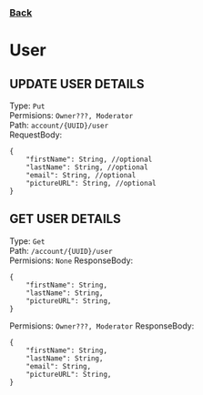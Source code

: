 ### [Back](./Main.md)

# User

## **UPDATE USER DETAILS**

Type: `Put`  
Permisions: `Owner???, Moderator`  
Path: `account/{UUID}/user`  
RequestBody:

```
{
    "firstName": String, //optional
    "lastName": String, //optional
    "email": String, //optional
    "pictureURL": String, //optional
}
```

## **GET USER DETAILS**

Type: `Get`  
Path: `/account/{UUID}/user`  
Permisions: `None`
ResponseBody:

```
{
    "firstName": String,
    "lastName": String,
    "pictureURL": String,
}
```
Permisions: `Owner???, Moderator`
ResponseBody:

```
{
    "firstName": String,
    "lastName": String,
    "email": String,
    "pictureURL": String,
}
```
